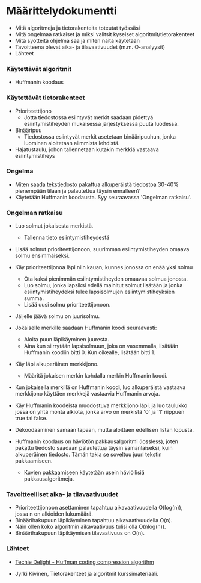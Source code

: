# Määrittelydokumentti

* Mitä algoritmeja ja tietorakenteita toteutat työssäsi
* Mitä ongelmaa ratkaiset ja miksi valitsit kyseiset algoritmit/tietorakenteet
* Mitä syötteitä ohjelma saa ja miten näitä käytetään
* Tavoitteena olevat aika- ja tilavaativuudet (m.m. O-analyysit)
* Lähteet


### Käytettävät algoritmit

* Huffmanin koodaus


### Käytettävät tietorakenteet

* Prioriteettijono
  * Jotta tiedostossa esiintyvät merkit saadaan pidettyä esiintymistiheyden mukaisessa järjestyksessä puuta luodessa.
* Binääripuu
  * Tiedostossa esiintyvät merkit asetetaan binääripuuhun, jonka luominen aloitetaan alimmista lehdistä.
* Hajatustaulu, johon tallennetaan kutakin merkkiä vastaava esiintymistiheys

### Ongelma

* Miten saada tekstiedosto pakattua alkuperäistä tiedostoa 30-40% pienempään tilaan ja palautettua täysin ennalleen?
* Käytetään Huffmanin koodausta. Syy seuraavassa 'Ongelman ratkaisu'.

### Ongelman ratkaisu

* Luo solmut jokaisesta merkistä.
  * Tallenna tieto esiintymistiheydestä
* Lisää solmut prioriteettijonoon, suurimman esiintymistiheyden omaava solmu ensimmäiseksi.
* Käy prioriteettijonoa läpi niin kauan, kunnes jonossa on enää yksi solmu
  * Ota kaksi pienimmän esiintymistiheyden omaavaa solmua jonosta.
  * Luo solmu, jonka lapsiksi edellä mainitut solmut lisätään ja jonka esiintymistiheydeksi tulee lapsisolmujen esiintymistiheyksien summa.
  * Lisää uusi solmu prioriteettijonoon.
* Jäljelle jäävä solmu on juurisolmu.

* Jokaiselle merkille saadaan Huffmanin koodi seuraavasti:
  * Aloita puun läpikäyminen juuresta.
  * Aina kun siirrytään lapsisolmuun, joka on vasemmalla, lisätään Huffmanin koodiin bitti 0. Kun oikealle, lisätään bitti 1.
  
* Käy läpi alkuperäinen merkkijono.
  * Määritä jokaisen merkin kohdalla merkin Huffmanin koodi.

* Kun jokaisella merkillä on Huffmanin koodi, luo alkuperäistä vastaava merkkijono käyttäen merkkejä vastaavia Huffmanin arvoja.
* Käy Huffmanin koodeista muodostuva merkkijono läpi, ja luo taulukko jossa on yhtä monta alkiota, jonka arvo on merkistä '0' ja '1' riippuen true tai false.

* Dekoodaaminen samaan tapaan, mutta aloittaen edellisen listan lopusta.

* Huffmanin koodaus on häviötön pakkausalgoritmi (lossless), joten pakattu tiedosto saadaan palautettua täysin samanlaiseksi, kuin alkuperäinen tiedosto. Tämän takia se soveltuu juuri tekstin pakkaamiseen. 
  * Kuvien pakkaamiseen käytetään usein häviöllisiä pakkausalgoritmeja.

### Tavoitteelliset aika- ja tilavaativuudet

* Prioriteettijonoon asettaminen tapahtuu aikavaativuudella O(log(n)), jossa n on alkioiden lukumäärä.
* Binäärihakupuun läpikäyminen tapahtuu aikavaativuudella O(n).
* Näin ollen koko algoritmin aikavaativuus tulisi olla O(nlog(n)).
* Binäärihakupuun läpikäymisen tilavaativuus on O(n).

### Lähteet

* [Techie Delight - Huffman coding compression algorithm](https://www.techiedelight.com/huffman-coding/)

* Jyrki Kivinen, Tietorakenteet ja algoritmit kurssimateriaali.

